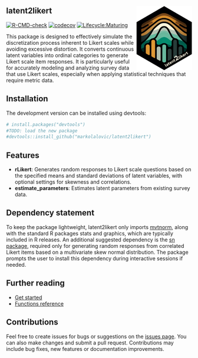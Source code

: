 
## latent2likert <img src="./man/figures/hex-latent2likert.png" alt="Package logo" align="right" width="150"/>

<!-- badges: start -->

[![R-CMD-check](https://github.com/markolalovic/latent2likert/actions/workflows/R-CMD-check.yaml/badge.svg)](https://github.com/markolalovic/latent2likert/actions/workflows/R-CMD-check.yaml)
[![codecov](https://codecov.io/gh/markolalovic/latent2likert/graph/badge.svg?token=HZTG6RUB2J)](https://codecov.io/gh/markolalovic/latent2likert)
[![Lifecycle:Maturing](https://img.shields.io/badge/Lifecycle-Maturing-007EC6)]()
<!-- badges: end -->

This package is designed to effectively simulate the discretization
process inherent to Likert scales while avoiding excessive distortion.
It converts continuous latent variables into ordinal categories to
generate Likert scale item responses. It is particularly useful for
accurately modeling and analyzing survey data that use Likert scales,
especially when applying statistical techniques that require metric
data.

## Installation

The development version can be installed using devtools:

``` r
# install.packages("devtools")
#TODO: load the new package
#devtools::install_github("markolalovic/latent2likert")
```

## Features

- **rLikert**: Generates random responses to Likert scale questions
  based on the specified means and standard deviations of latent
  variables, with optional settings for skewness and correlations.
- **estimate_parameters**: Estimates latent parameters from existing
  survey data.

## Dependency statement

To keep the package lightweight, latent2likert only imports
[mvtnorm](https://cran.r-project.org/package=mvtnorm), along with the
standard R packages stats and graphics, which are typically included in
R releases. An additional suggested dependency is the [sn
package](https://cran.r-project.org/package=sn), required only for
generating random responses from correlated Likert items based on a
multivariate skew normal distribution. The package prompts the user to
install this dependency during interactive sessions if needed.

## Further reading

- [Get
  started](https://lalovic.io/latent2likert/articles/latent2likert.html)
- [Functions
  reference](https://lalovic.io/latent2likert/reference/index.html)

## Contributions

Feel free to create issues for bugs or suggestions on the [issues
page](https://github.com/markolalovic/latent2likert/issues). You can
also make changes and submit a pull request. Contributions may include
bug fixes, new features or documentation improvements.
